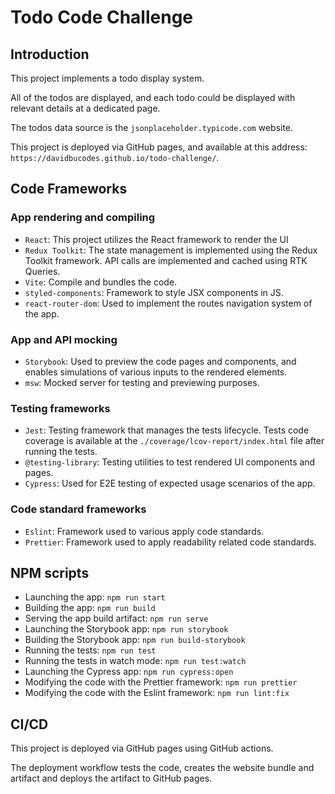 # Todo Code Challenge

## Introduction

This project implements a todo display system.

All of the todos are displayed, and each todo could be displayed with relevant details at a dedicated page.

The todos data source is the `jsonplaceholder.typicode.com` website.

This project is deployed via GitHub pages, and available at this address: `https://davidbucodes.github.io/todo-challenge/`.

## Code Frameworks

### App rendering and compiling

- `React`: This project utilizes the React framework to render the UI
- `Redux Toolkit`: The state management is implemented using the Redux Toolkit framework. API calls are implemented and cached using RTK Queries.
- `Vite`: Compile and bundles the code.
- `styled-components`: Framework to style JSX components in JS.
- `react-router-dom`: Used to implement the routes navigation system of the app.

### App and API mocking

- `Storybook`: Used to preview the code pages and components, and enables simulations of various inputs to the rendered elements.
- `msw`: Mocked server for testing and previewing purposes.

### Testing frameworks

- `Jest`: Testing framework that manages the tests lifecycle. Tests code coverage is available at the `./coverage/lcov-report/index.html` file after running the tests.
- `@testing-library`: Testing utilities to test rendered UI components and pages.
- `Cypress`: Used for E2E testing of expected usage scenarios of the app.

### Code standard frameworks

- `Eslint`: Framework used to various apply code standards.
- `Prettier`: Framework used to apply readability related code standards.

## NPM scripts

- Launching the app: `npm run start`
- Building the app: `npm run build`
- Serving the app build artifact: `npm run serve`
- Launching the Storybook app: `npm run storybook`
- Building the Storybook app: `npm run build-storybook`
- Running the tests: `npm run test`
- Running the tests in watch mode: `npm run test:watch`
- Launching the Cypress app: `npm run cypress:open`
- Modifying the code with the Prettier framework: `npm run prettier`
- Modifying the code with the Eslint framework: `npm run lint:fix`

## CI/CD

This project is deployed via GitHub pages using GitHub actions.

The deployment workflow tests the code, creates the website bundle and artifact and deploys the artifact to GitHub pages.
